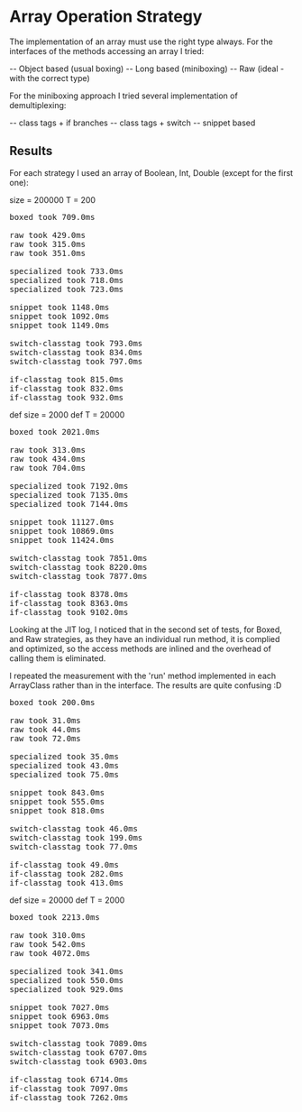 Array Operation Strategy
========================

The implementation of an array must use the right type always. For the interfaces
of the methods accessing an array I tried:

-- Object based (usual boxing)
-- Long based (miniboxing)
-- Raw (ideal - with the correct type)

For the miniboxing approach I tried several implementation of demultiplexing:

-- class tags + if branches
-- class tags + switch
-- snippet based 

Results
-------

For each strategy I used an array of Boolean, Int, Double (except for the first one):

size = 200000
T = 200

<pre>
boxed took 709.0ms

raw took 429.0ms
raw took 315.0ms
raw took 351.0ms

specialized took 733.0ms
specialized took 718.0ms
specialized took 723.0ms

snippet took 1148.0ms
snippet took 1092.0ms
snippet took 1149.0ms

switch-classtag took 793.0ms
switch-classtag took 834.0ms
switch-classtag took 797.0ms

if-classtag took 815.0ms
if-classtag took 832.0ms
if-classtag took 932.0ms
</pre>

def size = 2000
def T = 20000

<pre>
boxed took 2021.0ms

raw took 313.0ms
raw took 434.0ms
raw took 704.0ms

specialized took 7192.0ms
specialized took 7135.0ms
specialized took 7144.0ms

snippet took 11127.0ms
snippet took 10869.0ms
snippet took 11424.0ms

switch-classtag took 7851.0ms
switch-classtag took 8220.0ms
switch-classtag took 7877.0ms

if-classtag took 8378.0ms
if-classtag took 8363.0ms
if-classtag took 9102.0ms
</pre>

Looking at the JIT log, I noticed that in the second set of tests, for Boxed, and Raw 
strategies, as they have an individual run method, it is complied and optimized, so
the access methods are inlined and the overhead of calling them is eliminated.

I repeated the measurement with the 'run' method implemented in each ArrayClass rather
than in the interface. The results are quite confusing :D

<pre>
boxed took 200.0ms

raw took 31.0ms
raw took 44.0ms
raw took 72.0ms

specialized took 35.0ms
specialized took 43.0ms
specialized took 75.0ms

snippet took 843.0ms
snippet took 555.0ms
snippet took 818.0ms

switch-classtag took 46.0ms
switch-classtag took 199.0ms
switch-classtag took 77.0ms

if-classtag took 49.0ms
if-classtag took 282.0ms
if-classtag took 413.0ms
</pre>

def size = 20000
def T = 2000

<pre>
boxed took 2213.0ms

raw took 310.0ms
raw took 542.0ms
raw took 4072.0ms

specialized took 341.0ms
specialized took 550.0ms
specialized took 929.0ms

snippet took 7027.0ms
snippet took 6963.0ms
snippet took 7073.0ms

switch-classtag took 7089.0ms
switch-classtag took 6707.0ms
switch-classtag took 6903.0ms

if-classtag took 6714.0ms
if-classtag took 7097.0ms
if-classtag took 7262.0ms
</pre>
